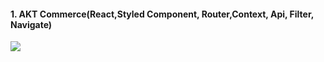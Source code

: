 <h4>1. AKT Commerce(React,Styled Component, Router,Context, Api, Filter, Navigate) </h4>

<a href="https://willowy-bonbon-b27eaf.netlify.app/" target="blank"><img src="https://i.ibb.co/2PHyDjG/3.png" ></a>
